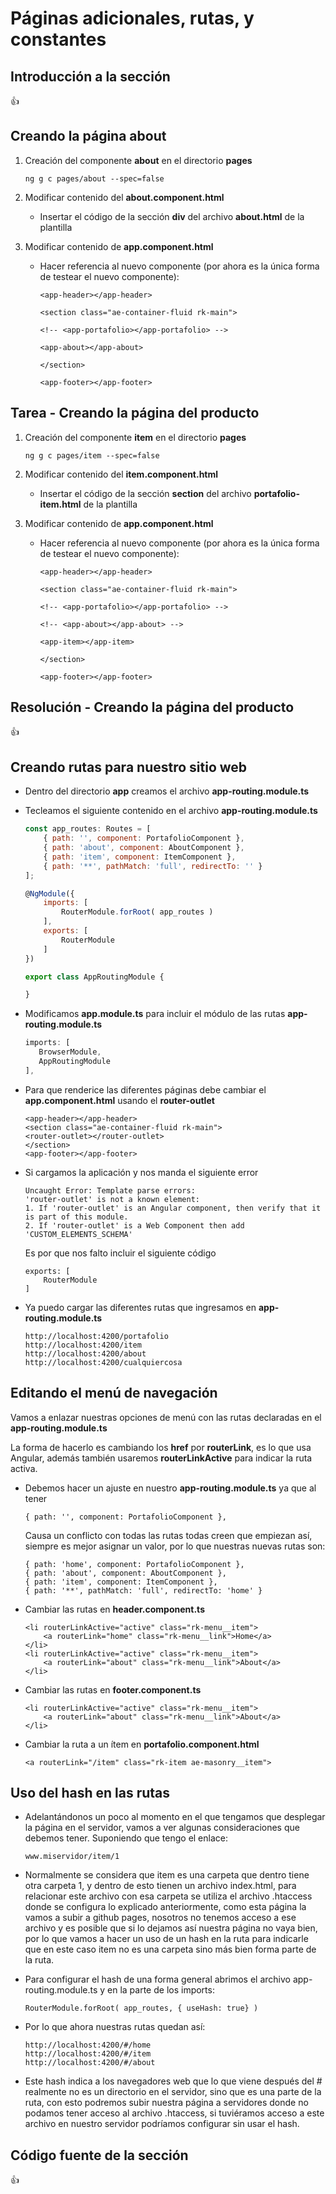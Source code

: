 # Páginas adicionales, rutas, y constantes

## Introducción a la sección

:+1:

## Creando la página about

1. Creación del componente **about** en el directorio **pages**

    `ng g c pages/about --spec=false`

2. Modificar contenido del **about.component.html**

    * Insertar el código de la sección **div** del archivo **about.html** de la plantilla

3. Modificar contenido de **app.component.html**

    * Hacer referencia al nuevo componente (por ahora es la única forma de testear el nuevo componente):

        `<app-header></app-header>`

        `<section class="ae-container-fluid rk-main">`

        `<!-- <app-portafolio></app-portafolio> -->`

        `<app-about></app-about>`

        `</section>`
        
        `<app-footer></app-footer>`

## Tarea - Creando la página del producto

1. Creación del componente **item** en el directorio **pages**

    `ng g c pages/item --spec=false`

2. Modificar contenido del **item.component.html**

    * Insertar el código de la sección **section** del archivo **portafolio-item.html** de la plantilla

3. Modificar contenido de **app.component.html**

    * Hacer referencia al nuevo componente (por ahora es la única forma de testear el nuevo componente):

        `<app-header></app-header>`

        `<section class="ae-container-fluid rk-main">`

        `<!-- <app-portafolio></app-portafolio> -->`

        `<!-- <app-about></app-about> -->`

        `<app-item></app-item>`

        `</section>`
        
        `<app-footer></app-footer>`


## Resolución - Creando la página del producto

:+1:

## Creando rutas para nuestro sitio web

* Dentro del directorio **app** creamos el archivo **app-routing.module.ts**

* Tecleamos el siguiente contenido en el archivo **app-routing.module.ts**
 
    ```javascript
    const app_routes: Routes = [
        { path: '', component: PortafolioComponent },
        { path: 'about', component: AboutComponent },
        { path: 'item', component: ItemComponent },
        { path: '**', pathMatch: 'full', redirectTo: '' }
    ];

    @NgModule({
        imports: [
            RouterModule.forRoot( app_routes )
        ],
        exports: [
            RouterModule
        ]
    })

    export class AppRoutingModule {

    }
    ```    

* Modificamos **app.module.ts** para incluir el módulo de las rutas **app-routing.module.ts**

    ```javascript
    imports: [
       BrowserModule,
       AppRoutingModule
    ],
    ```

* Para que renderice las diferentes páginas debe cambiar el **app.component.html** usando el **router-outlet**

    ```
    <app-header></app-header>
    <section class="ae-container-fluid rk-main">
    <router-outlet></router-outlet>
    </section>
    <app-footer></app-footer>
    ```

* Si cargamos la aplicación y nos manda el siguiente error

    ```
    Uncaught Error: Template parse errors:
    'router-outlet' is not a known element:
    1. If 'router-outlet' is an Angular component, then verify that it is part of this module.
    2. If 'router-outlet' is a Web Component then add 'CUSTOM_ELEMENTS_SCHEMA'
    ```

    Es por que nos falto incluir el siguiente código

    ```
    exports: [
        RouterModule
    ]
    ```

* Ya puedo cargar las diferentes rutas que ingresamos en **app-routing.module.ts**

    ```
    http://localhost:4200/portafolio
    http://localhost:4200/item
    http://localhost:4200/about
    http://localhost:4200/cualquiercosa
    ```

## Editando el menú de navegación

Vamos a enlazar nuestras opciones de menú con las rutas declaradas en el **app-routing.module.ts**

La forma de hacerlo es cambiando los **href** por **routerLink**, es lo que usa Angular, además también usaremos **routerLinkActive** para indicar la ruta activa.

* Debemos hacer un ajuste en nuestro **app-routing.module.ts** ya que al tener

    `{ path: '', component: PortafolioComponent },`

    Causa un conflicto con todas las rutas todas creen que empiezan así, siempre es mejor asignar un valor, por lo que nuestras nuevas rutas son:

    ```
    { path: 'home', component: PortafolioComponent },
    { path: 'about', component: AboutComponent },
    { path: 'item', component: ItemComponent },
    { path: '**', pathMatch: 'full', redirectTo: 'home' }
    ```

* Cambiar las rutas en **header.component.ts**

    ```
    <li routerLinkActive="active" class="rk-menu__item">
        <a routerLink="home" class="rk-menu__link">Home</a>
    </li>
    <li routerLinkActive="active" class="rk-menu__item">
        <a routerLink="about" class="rk-menu__link">About</a>
    </li>
    ```

* Cambiar las rutas en **footer.component.ts**

    ```
    <li routerLinkActive="active" class="rk-menu__item">
        <a routerLink="about" class="rk-menu__link">About</a>
    </li>
    ```

* Cambiar la ruta a un ítem en **portafolio.component.html**

    ```
    <a routerLink="/item" class="rk-item ae-masonry__item">
    ```

## Uso del hash en las rutas

* Adelantándonos un poco al momento en el que tengamos que desplegar la página en el servidor, vamos a ver algunas consideraciones que debemos tener. Suponiendo que tengo el enlace:

    `www.miservidor/item/1`

* Normalmente se considera que item es una carpeta que dentro tiene otra carpeta 1, y dentro de esto tienen un archivo index.html, para relacionar este archivo con esa carpeta se utiliza el archivo .htaccess donde se configura lo explicado anteriormente, como esta página la vamos a subir a github pages, nosotros no tenemos acceso a ese archivo y es posible que si lo dejamos así nuestra página no vaya bien, por lo que vamos a hacer un uso de un hash en la ruta para indicarle que en este caso item no es una carpeta sino más bien forma parte de la ruta.

* Para configurar el hash de una forma general abrimos el archivo app-routing.module.ts y en la parte de los imports:

    `RouterModule.forRoot( app_routes, { useHash: true} )`

* Por lo que ahora nuestras rutas quedan así:

    ```
    http://localhost:4200/#/home
    http://localhost:4200/#/item
    http://localhost:4200/#/about

    ```

* Este hash indica a los navegadores web que lo que viene después del # realmente no es un directorio en el servidor, sino que es una parte de la ruta, con esto podremos subir nuestra página a servidores donde no podamos tener acceso al archivo .htaccess, si tuviéramos acceso a este archivo en nuestro servidor podríamos configurar sin usar el hash.

## Código fuente de la sección

:+1:


